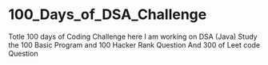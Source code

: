 # 100_Days_of_DSA_Challenge
Totle 100 days of Coding Challenge here I am working on DSA (Java) Study the 100 Basic Program and 100 Hacker Rank Question And 300 of Leet code Question
